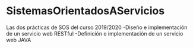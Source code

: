 # SistemasOrientadosAServicios
Las dos prácticas de SOS del curso 2019/2020
-Diseño e implementación de un servicio web RESTful
-Definición e implementación de un servicio web JAVA
